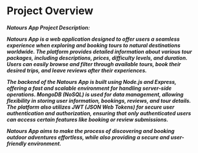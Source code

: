 <h1>Project Overview</h1>
<h5>
Natours App Project Description:

Natours App is a web application designed to offer users a seamless experience when exploring and booking tours to natural destinations worldwide. The platform provides detailed information about various tour packages, including descriptions, prices, difficulty levels, and duration. Users can easily browse and filter through available tours, book their desired trips, and leave reviews after their experiences.

The backend of the Natours App is built using Node.js and Express, offering a fast and scalable environment for handling server-side operations. MongoDB (NoSQL) is used for data management, allowing flexibility in storing user information, bookings, reviews, and tour details. The platform also utilizes JWT (JSON Web Tokens) for secure user authentication and authorization, ensuring that only authenticated users can access certain features like booking or review submissions.

Natours App aims to make the process of discovering and booking outdoor adventures effortless, while also providing a secure and user-friendly environment.</h5>
